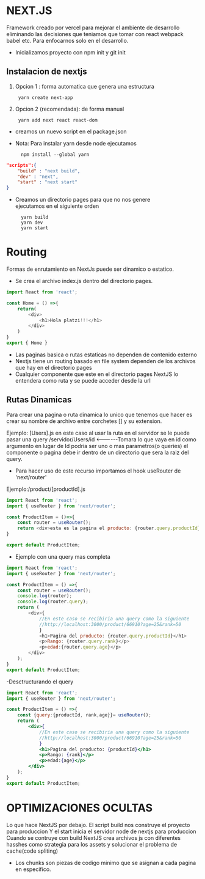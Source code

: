 # NEXT.JS
Framework creado por vercel para mejorar el ambiente de desarrollo eliminando las decisiones que teniamos que tomar con react webpack babel etc. Para enfocarnos solo en el desarrollo.

- Inicializamos proyecto con npm init y git init
## Instalacion de nextjs
1. Opcion 1 : forma automatica que genera una estructura

        yarn create next-app

2. Opcion 2 (recomendada): de forma manual

        yarn add next react react-dom

- creamos un nuevo script en el package.json
- Nota: Para instalar yarn desde node ejecutamos 

        npm install --global yarn
```json
"scripts":{
    "build" : "next build",
    "dev" : "next",    
    "start" : "next start"
}
```
- Creamos un directorio pages para que no nos genere           
ejecutamos en el siguiente orden

        yarn build
        yarn dev
        yarn start

# Routing
Formas de enrutamiento en NextJs puede ser dinamico o estatico.
- Se crea el archivo index.js dentro del directorio pages.

```js
import React from 'react';

const Home = () =>{
    return(
        <div>
            <h1>Hola platzi!!!</h1>
        </div>
    )
}
export { Home }
```

- Las paginas basica o rutas estaticas no dependen de contenido externo
- Nextjs tiene un routing basado en file system dependen de los archivos que hay en el directorio pages
- Cualquier componente que este en el directorio pages NextJS lo entendera como ruta y se puede acceder desde la url

## Rutas Dinamicas
Para crear una pagina o ruta dinamica lo unico que tenemos que hacer es crear su nombre de archivo entre corchetes [] y su extension. 

Ejemplo: [Users].js
en este caso al usar la ruta en el servidor se le puede pasar una query
/servidor/Users/id <------Tomara lo que vaya en id como argumento en lugar de Id podria ser uno o mas parametros(o queries) el componente o pagina debe ir dentro de un directorio que sera la raiz del query.
- Para hacer uso de este recurso importamos el hook useRouter de 'next/router'

Ejemplo:/product/[productId].js
```js
import React from 'react';
import { useRouter } from 'next/router';

const ProductItem = ()=>{
    const router = useRouter();
    return <div>esta es la pagina el producto: {router.query.productId}</div>
}

export default ProductItem;
```
- Ejemplo con una query mas completa
```js
import React from 'react';
import { useRouter } from 'next/router';

const ProductItem = () =>{
    const router = useRouter();
    console.log(router);
    console.log(router.query);
    return (
        <div>{
            //En este caso se recibiria una query como la siguiente
            //http://localhost:3000/product/66910?age=25&rank=50
            }
            <h1>Pagina del producto: {router.query.productId}</h1>
            <p>Rango: {router.query.rank}</p>
            <p>edad:{router.query.age}</p>
        </div>
    );
}
export default ProductItem;
```
-Desctructurando el query
```jsx
import React from 'react';
import { useRouter } from 'next/router';

const ProductItem = () =>{
    const {query:{productId, rank,age}}= useRouter();
    return (
        <div>{
            //En este caso se recibiria una query como la siguiente
            //http://localhost:3000/product/66910?age=25&rank=50
            }
            <h1>Pagina del producto: {productId}</h1>
            <p>Rango: {rank}</p>
            <p>edad:{age}</p>
        </div>
    );
}
export default ProductItem;
```

# OPTIMIZACIONES OCULTAS
Lo que hace NextJS por debajo.
El script build nos construye el proyecto para produccion
Y el start inicia el servidor node de nextjs para produccion 
Cuando se contruye con build NextJS crea archivos js con diferentes hasshes como strategia para los assets y solucionar el problema de cache(code spliting)
- Los chunks son piezas de codigo minimo que se asignan a cada pagina en especifico.